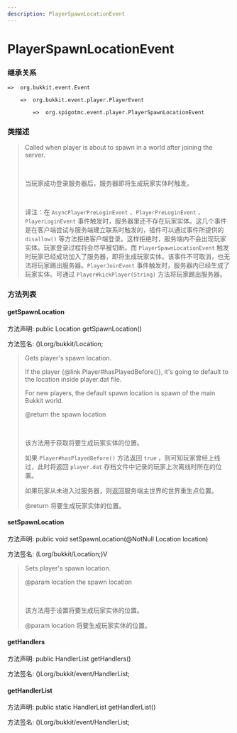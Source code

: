 ```yaml
---
description: PlayerSpawnLocationEvent
---
```


# PlayerSpawnLocationEvent

### 继承关系

    =>  org.bukkit.event.Event

        =>  org.bukkit.event.player.PlayerEvent

            =>  org.spigotmc.event.player.PlayerSpawnLocationEvent

### 类描述

> Called when player is about to spawn in a world after joining the server.
> 
> <br>
> 
> 当玩家成功登录服务器后，服务器即将生成玩家实体时触发。
> 
> <br>
> 
> 译注：在 `AsyncPlayerPreLoginEvent` 、`PlayerPreLoginEvent` 、`PlayerLoginEvent` 事件触发时，服务器里还不存在玩家实体。这几个事件是在客户端尝试与服务端建立联系时触发的，插件可以通过事件所提供的 `disallow()` 等方法拒绝客户端登录。这样拒绝时，服务端内不会出现玩家实体。玩家登录过程将会尽早被切断。而 `PlayerSpawnLocationEvent` 触发时玩家已经成功加入了服务器，即将生成玩家实体。该事件不可取消，也无法将玩家踢出服务器。`PlayerJoinEvent` 事件触发时，服务器内已经生成了玩家实体。可通过 `Player#kickPlayer(String)` 方法将玩家踢出服务器。

### 方法列表

#### getSpawnLocation

方法声明: public Location getSpawnLocation()

方法签名: ()Lorg/bukkit/Location;

> Gets player's spawn location.
> 
> If the player {@link Player#hasPlayedBefore()}, it's going to default to the location inside player.dat file.
> 
> For new players, the default spawn location is spawn of the main Bukkit world.
> 
> @return the spawn location
> 
> <br>
> 
> 该方法用于获取将要生成玩家实体的位置。
> 
> 如果 `Player#hasPlayedBefore()` 方法返回 `true` ，则可知玩家曾经上线过，此时将返回 `player.dat` 存档文件中记录的玩家上次离线时所在的位置。
> 
> 如果玩家从未进入过服务器，则返回服务端主世界的世界重生点位置。
> 
> @return 将要生成玩家实体的位置。

#### setSpawnLocation

方法声明: public void setSpawnLocation(@NotNull Location location)

方法签名: (Lorg/bukkit/Location;)V

> Sets player's spawn location.
> 
> @param location the spawn location
> 
> <br>
> 
> 该方法用于设置将要生成玩家实体的位置。
> 
> @param location 将要生成玩家实体的位置。

#### getHandlers

方法声明: public HandlerList getHandlers()

方法签名: ()Lorg/bukkit/event/HandlerList;

#### getHandlerList

方法声明: public static HandlerList getHandlerList()

方法签名: ()Lorg/bukkit/event/HandlerList;